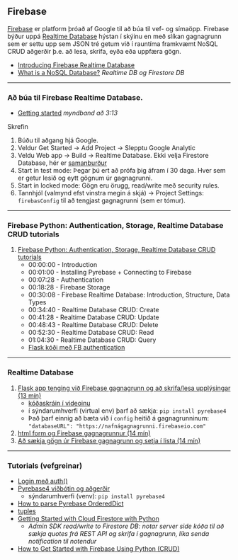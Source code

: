 ## Firebase
[Firebase](https://firebase.google.com/) er platform þróað af Google til að búa til vef- og símaöpp.
Firebase býður uppá [Realtime Database](https://firebase.google.com/docs/database?authuser=0) hýstan í skýinu en með slíkan gagnagrunn sem er settu upp sem JSON tré getum við í rauntíma framkvæmt NoSQL CRUD aðgerðir þ.e. að lesa, skrifa, eyða eða uppfæra gögn. 

- [Introducing Firebase Realtime Database](https://youtu.be/U5aeM5dvUpA)
- [What is a NoSQL Database?](https://www.youtube.com/watch?v=v_hR4K4auoQ&ab_channel=Firebase) _Realtime DB og Firestore DB_

---

### Að búa til Firebase Realtime Database.
- [Getting started](https://www.youtube.com/watch?v=pP7quzFmWBY&ab_channel=Firebase) _myndband að 3:13_

Skrefin
1. Búðu til aðgang hjá Google.
1. Veldur Get Started -> Add Project -> Slepptu Google Analytic 
1. Veldu Web app -> Build -> Realtime Database. Ekki velja Firestore Database, hér er [samanburður](https://firebase.google.com/docs/database/rtdb-vs-firestore)
1. Start in test mode: Þegar þú ert að prófa þig áfram í 30 daga. Hver sem er getur lesið og eytt gögnum úr gagnagrunni.
1. Start in locked mode: Gögn eru örugg, read/write með security rules.
1. Tannhjól (valmynd efst vinstra megin á skjá) -> Project Settings: `firebasConfig` til að tengjast gagnagrunni (sem er tómur).

<!-- Úrelt: [myndband frá Daníel G. 20221](https://youtu.be/6c27DhyWfQI) _viðmót og stillingar búið að breytast_ -->

---

### Firebase Python: Authentication, Storage, Realtime Database CRUD tutorials

1. [Firebase Python: Authentication, Storage, Realtime Database CRUD tutorials](https://www.youtube.com/watch?v=s-Ga8c3toVY&t=1348s)
   - 00:00:00 - Introduction
   - 00:01:00 - Installing Pyrebase + Connecting to Firebase
   - 00:07:28 - Authentication
   - 00:18:28 - Firebase Storage
   - 00:30:08 - Firebase Realtime Database: Introduction, Structure, Data Types
   - 00:34:40 - Realtime Database CRUD: Create
   - 00:41:28 - Realtime Database CRUD: Update
   - 00:48:43 - Realtime Database CRUD: Delete
   - 00:52:30 - Realtime Database CRUD: Read
   - 01:04:30 - Realtime Database CRUD: Query
   - [Flask kóði með FB authentication](https://github.com/vefthroun/Namsefni/blob/main/6-Gagnagrunnur/Firebase/Authenticate/2_auth_flask.py)

---

### Realtime Database

1. [Flask app tenging við Firebase gagnagrunn og að skrifa/lesa upplýsingar (13 mín)](https://youtu.be/NDCar59xGRI)
   - [kóðaskráin í videoinu](https://github.com/vefthroun/Namsefni/blob/main/6-Gagnagrunnur/Firebase/app.py)
   - í sýndarumhverfi (virtual env) þarf að sækja: `pip install pyrebase4`
   - Það þarf einnig að bæta við í `config` heitið á gagnagrunninum:<br> `"databaseURL": "https://nafnágagnagrunni.firebaseio.com"`
1. [html form og Firebase gagnagrunnur (14 mín)](https://youtu.be/wyWal1sG6Ms)
1. [Að sækja gögn úr Firebase gagnagrunn og setja í lista (14 mín)](https://youtu.be/64ocVeKm194)

---

### Tutorials (vefgreinar)

- [Login með auth()](https://parasmani300.medium.com/pyrebase-firebase-in-flask-d249a065e0df)
- [Pyrebase4 viðbótin og aðgerðir](https://github.com/nhorvath/Pyrebase4#database)
   - sýndarumhverfi (venv): `pip install pyrebase4`
- [How to parse Pyrebase OrderedDict](https://stackoverflow.com/questions/51976401/how-to-parse-pyrebase-ordereddict/51989082)
- [tuples](https://realpython.com/python-lists-tuples/#python-tuples)
- [Getting Started with Cloud Firestore with Python](https://www.youtube.com/watch?v=yylnC3dr_no&ab_channel=Firebase)
   - _Admin SDK read/write to Firestore DB: notar server side kóða til að sækja quotes frá REST API og skrifa í gagnagrunn, líka senda notification til notendur_ 
- [How to Get Started with Firebase Using Python (CRUD)](https://www.freecodecamp.org/news/how-to-get-started-with-firebase-using-python/)

